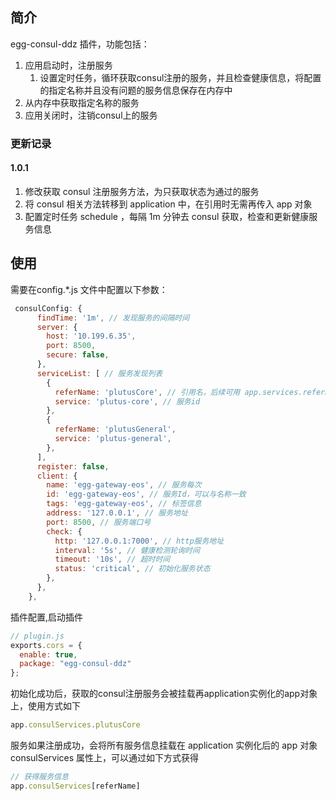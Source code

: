 ## 简介
egg-consul-ddz 插件，功能包括：
1. 应用启动时，注册服务
    1. 设置定时任务，循环获取consul注册的服务，并且检查健康信息，将配置的指定名称并且没有问题的服务信息保存在内存中
2. 从内存中获取指定名称的服务
3. 应用关闭时，注销consul上的服务

### 更新记录
#### 1.0.1
1. 修改获取 consul 注册服务方法，为只获取状态为通过的服务
2. 将 consul 相关方法转移到 application 中，在引用时无需再传入 app 对象
3. 配置定时任务 schedule ，每隔 1m 分钟去 consul 获取，检查和更新健康服务信息 

## 使用
需要在config.*.js 文件中配置以下参数：
```js
 consulConfig: {
      findTime: '1m', // 发现服务的间隔时间
      server: {
        host: '10.199.6.35',
        port: 8500,
        secure: false,
      },
      serviceList: [ // 服务发现列表
        {
          referName: 'plutusCore', // 引用名，后续可用 app.services.referName 访问服务
          service: 'plutus-core', // 服务id
        },
        {
          referName: 'plutusGeneral',
          service: 'plutus-general',
        },
      ],
      register: false,
      client: {
        name: 'egg-gateway-eos', // 服务每次
        id: 'egg-gateway-eos', // 服务Id，可以与名称一致
        tags: 'egg-gateway-eos', // 标签信息
        address: '127.0.0.1', // 服务地址
        port: 8500, // 服务端口号
        check: {
          http: '127.0.0.1:7000', // http服务地址
          interval: '5s', // 健康检测轮询时间
          timeout: '10s', // 超时时间
          status: 'critical', // 初始化服务状态
        },
      },
    },
```

插件配置,启动插件
```js
// plugin.js
exports.cors = {
  enable: true,
  package: "egg-consul-ddz"
};
```

初始化成功后，获取的consul注册服务会被挂载再application实例化的app对象上，使用方式如下
```js
app.consulServices.plutusCore
```

服务如果注册成功，会将所有服务信息挂载在 application 实例化后的 app 对象 consulServices 属性上，可以通过如下方式获得
```js
// 获得服务信息
app.consulServices[referName] 
```